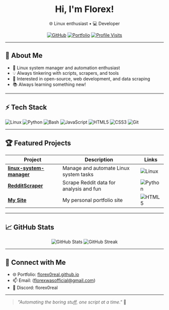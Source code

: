 <!-- Profile README for Florex0Real -->

<h1 align="center">Hi, I'm Florex!</h1>
<p align="center">🌐 Linux enthusiast • 💻 Developer</p>
<p align="center">
  <a href="https://github.com/Florex0Real"><img src="https://img.shields.io/github/followers/Florex0Real?label=Follow&style=social" alt="GitHub"></a>
  <a href="https://florex0real.github.io"><img src="https://img.shields.io/badge/Portfolio-Visit-blueviolet" alt="Portfolio"></a>
  <a href="https://github.com/Florex0Real"><img src="https://komarev.com/ghpvc/?username=Florex0Real&label=Profile%20Visits&color=brightgreen&style=flat" alt="Profile Visits"></a>
</p>

---

## 🚀 About Me
- 🐧 Linux system manager and automation enthusiast
- 💡 Always tinkering with scripts, scrapers, and tools
- 🎯 Interested in open-source, web development, and data scraping
- 📚 Always learning something new!

---

## ⚡ Tech Stack

![Linux](https://img.shields.io/badge/Linux-FCC624?style=flat&logo=linux&logoColor=black)
![Python](https://img.shields.io/badge/Python-3776AB?style=flat&logo=python&logoColor=white)
![Bash](https://img.shields.io/badge/Bash-4EAA25?style=flat&logo=gnu-bash&logoColor=white)
![JavaScript](https://img.shields.io/badge/JavaScript-F7DF1E?style=flat&logo=javascript&logoColor=black)
![HTML5](https://img.shields.io/badge/HTML5-E34F26?style=flat&logo=html5&logoColor=white)
![CSS3](https://img.shields.io/badge/CSS3-1572B6?style=flat&logo=css3&logoColor=white)
![Git](https://img.shields.io/badge/Git-E44C30?style=flat&logo=git&logoColor=white)

---

## 🏆 Featured Projects

| Project | Description | Links |
|---------|-------------|-------|
| **[linux-system-manager](https://github.com/Florex0Real/linux-system-manager)** | Manage and automate Linux system tasks | ![Linux](https://img.shields.io/badge/Linux-FCC624?style=flat&logo=linux&logoColor=black) |
| **[RedditScraper](https://github.com/Florex0Real/RedditScraper)** | Scrape Reddit data for analysis and fun | ![Python](https://img.shields.io/badge/Python-3776AB?style=flat&logo=python&logoColor=white) |
| **[My Site](https://k-on.com.tr/)** | My personal portfolio site | ![HTML5](https://img.shields.io/badge/HTML5-E34F26?style=flat&logo=html5&logoColor=white) |

---

## 📈 GitHub Stats

<p align="center">
  <img src="https://github-readme-stats.vercel.app/api?username=Florex0Real&show_icons=true&theme=radical" alt="GitHub Stats" />
  <img src="https://github-readme-streak-stats.herokuapp.com/?user=Florex0Real&theme=radical" alt="GitHub Streak" />
</p>

---

## 🔗 Connect with Me

- 🌐 Portfolio: [florex0real.github.io](k-on.com.tr)
- 📫 Email: (florexwasofficial@gmail.com)
- 💬 Discord: florex0real

---

> _"Automating the boring stuff, one script at a time."_ 🚀
